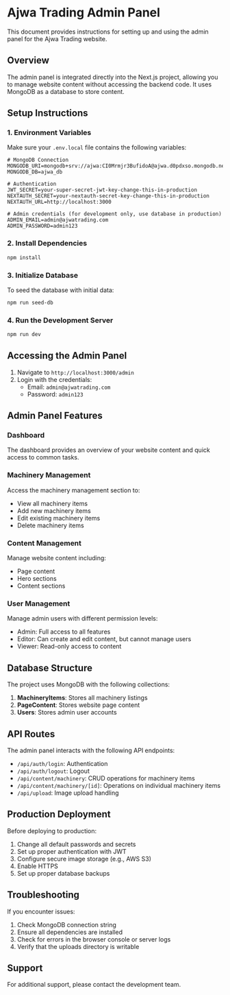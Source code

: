 # Ajwa Trading Admin Panel

This document provides instructions for setting up and using the admin panel for the Ajwa Trading website.

## Overview

The admin panel is integrated directly into the Next.js project, allowing you to manage website content without accessing the backend code. It uses MongoDB as a database to store content.

## Setup Instructions

### 1. Environment Variables

Make sure your `.env.local` file contains the following variables:

```
# MongoDB Connection
MONGODB_URI=mongodb+srv://ajwa:CI0Mrmjr3BufidoA@ajwa.d0pdxso.mongodb.net/ajwa_db
MONGODB_DB=ajwa_db

# Authentication
JWT_SECRET=your-super-secret-jwt-key-change-this-in-production
NEXTAUTH_SECRET=your-nextauth-secret-key-change-this-in-production
NEXTAUTH_URL=http://localhost:3000

# Admin credentials (for development only, use database in production)
ADMIN_EMAIL=admin@ajwatrading.com
ADMIN_PASSWORD=admin123
```

### 2. Install Dependencies

```bash
npm install
```

### 3. Initialize Database

To seed the database with initial data:

```bash
npm run seed-db
```

### 4. Run the Development Server

```bash
npm run dev
```

## Accessing the Admin Panel

1. Navigate to `http://localhost:3000/admin`
2. Login with the credentials:
   - Email: `admin@ajwatrading.com`
   - Password: `admin123`

## Admin Panel Features

### Dashboard

The dashboard provides an overview of your website content and quick access to common tasks.

### Machinery Management

Access the machinery management section to:
- View all machinery items
- Add new machinery items
- Edit existing machinery items
- Delete machinery items

### Content Management

Manage website content including:
- Page content
- Hero sections
- Content sections

### User Management

Manage admin users with different permission levels:
- Admin: Full access to all features
- Editor: Can create and edit content, but cannot manage users
- Viewer: Read-only access to content

## Database Structure

The project uses MongoDB with the following collections:

1. **MachineryItems**: Stores all machinery listings
2. **PageContent**: Stores website page content
3. **Users**: Stores admin user accounts

## API Routes

The admin panel interacts with the following API endpoints:

- `/api/auth/login`: Authentication
- `/api/auth/logout`: Logout
- `/api/content/machinery`: CRUD operations for machinery items
- `/api/content/machinery/[id]`: Operations on individual machinery items
- `/api/upload`: Image upload handling

## Production Deployment

Before deploying to production:

1. Change all default passwords and secrets
2. Set up proper authentication with JWT
3. Configure secure image storage (e.g., AWS S3)
4. Enable HTTPS
5. Set up proper database backups

## Troubleshooting

If you encounter issues:

1. Check MongoDB connection string
2. Ensure all dependencies are installed
3. Check for errors in the browser console or server logs
4. Verify that the uploads directory is writable

## Support

For additional support, please contact the development team.

